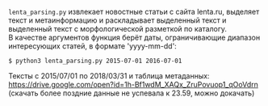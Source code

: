 ```lenta_parsing.py``` извлекает новостные статьи с сайта lenta.ru, выделяет текст и метаинформацию и раскладывает выделенный текст и выделенный текст с морфологической разметкой по каталогу.  
В качестве аргументов функция берёт даты, ограничивающие диапазон интересующих статей, в формате 'yyyy-mm-dd':
```
$ python3 lenta_parsing.py 2015-07-01 2016-07-01
```
Тексты с 2015/07/01 по 2018/03/31 и таблица метаданных: https://drive.google.com/open?id=1h-Bf1wdM_XAQx_ZruPovuop1_qOoVdrn
(скачать более поздние данные не успевала к 23.59, можно докачать)
